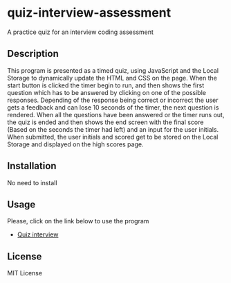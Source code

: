 # quiz-interview-assessment 

A practice quiz for an interview coding assessment

## Description

This program is presented as a timed quiz, using JavaScript and the Local Storage to dynamically update the HTML and CSS on the page. When the start button is clicked the timer begin to run, and then shows the first question which has to be answered by clicking on one of the possible responses. Depending of the response being correct or incorrect the user gets a feedback and can lose 10 seconds of the timer, the next question is rendered. When all the questions have been answered or the timer runs out, the quiz is ended and then shows the end screen with the final score (Based on the seconds the timer had left) and an input for the user initials. When submitted, the user initials and scored get to be stored on the Local Storage and displayed on the high scores page.

## Installation

No need to install

## Usage

Please, click on the link below to use the program

-   [Quiz interview](https://2g2-99.github.io/quiz-interview-assessment-/)

## License

MIT License
